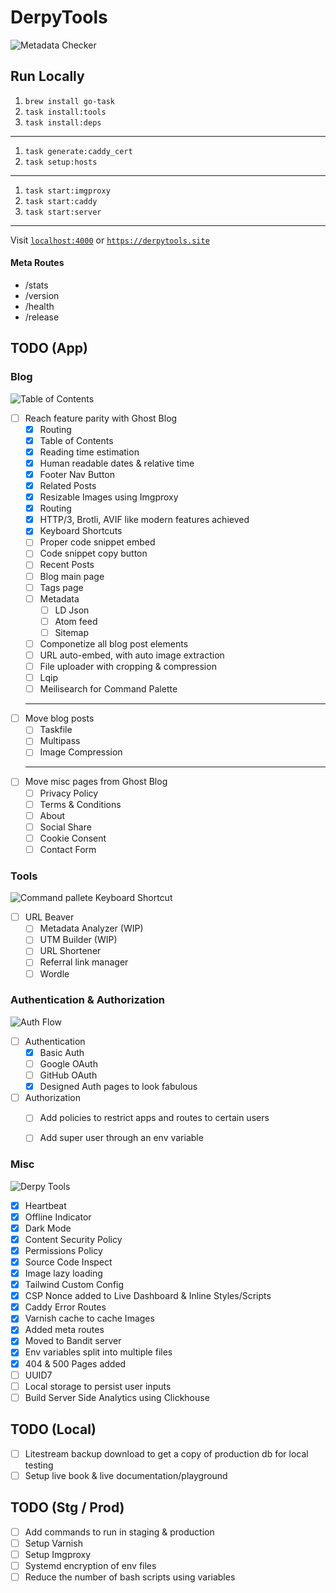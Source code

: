 # DerpyTools
![Metadata Checker](https://github.com/derpycoder/derpy_tools/assets/25662120/a271b6a8-339c-4a0a-af3f-1c19b13dc335)


## Run Locally

1. `brew install go-task`
1. `task install:tools`
1. `task install:deps`
---
1. `task generate:caddy_cert`
1. `task setup:hosts`
---
1. `task start:imgproxy`
1. `task start:caddy`
1. `task start:server`

---

Visit [`localhost:4000`](http://localhost:4000) or [`https://derpytools.site`](https://derpytools.site)

#### Meta Routes

- /stats
- /version
- /health
- /release

## TODO (App)

### Blog
![Table of Contents](https://github.com/derpycoder/derpy_tools/assets/25662120/2555b87d-f929-4f78-85df-d3394b898e10)


- [ ] Reach feature parity with Ghost Blog
  - [x] Routing
  - [x] Table of Contents
  - [x] Reading time estimation
  - [x] Human readable dates & relative time
  - [x] Footer Nav Button
  - [x] Related Posts
  - [x] Resizable Images using Imgproxy
  - [x] Routing
  - [x] HTTP/3, Brotli, AVIF like modern features achieved
  - [x] Keyboard Shortcuts
  - [ ] Proper code snippet embed
  - [ ] Code snippet copy button
  - [ ] Recent Posts
  - [ ] Blog main page
  - [ ] Tags page
  - [ ] Metadata
    - [ ] LD Json
    - [ ] Atom feed
    - [ ] Sitemap
  - [ ] Componetize all blog post elements
  - [ ] URL auto-embed, with auto image extraction
  - [ ] File uploader with cropping & compression
  - [ ] Lqip
  - [ ] Meilisearch for Command Palette
  ---
- [ ] Move blog posts
  - [ ] Taskfile
  - [ ] Multipass
  - [ ] Image Compression
  ---
- [ ] Move misc pages from Ghost Blog
  - [ ] Privacy Policy
  - [ ] Terms & Conditions
  - [ ] About
  - [ ] Social Share
  - [ ] Cookie Consent
  - [ ] Contact Form

### Tools
![Command pallete Keyboard Shortcut](https://github.com/derpycoder/derpy_tools/assets/25662120/2fc2c396-bb01-4fb4-9b79-df4a35d8fe09)

- [ ] URL Beaver
  - [ ] Metadata Analyzer (WIP)
  - [ ] UTM Builder (WIP)
  - [ ] URL Shortener
  - [ ] Referral link manager
  - [ ] Wordle

### Authentication & Authorization
![Auth Flow](https://github.com/derpycoder/derpy_tools/assets/25662120/9c5c6c40-61dd-4caa-9dd4-886a9774ba49)

- [ ] Authentication
  - [x] Basic Auth
  - [ ] Google OAuth
  - [ ] GitHub OAuth
  - [x] Designed Auth pages to look fabulous

- [ ] Authorization
  - [ ] Add policies to restrict apps and routes to certain users
  - [ ] Add super user through an env variable


### Misc
![Derpy Tools](https://github.com/derpycoder/derpy_tools/assets/25662120/b236b7f0-9d72-473c-be7f-695a8cac965d)

- [x] Heartbeat
- [x] Offline Indicator
- [x] Dark Mode
- [x] Content Security Policy
- [x] Permissions Policy
- [x] Source Code Inspect
- [x] Image lazy loading
- [x] Tailwind Custom Config
- [x] CSP Nonce added to Live Dashboard & Inline Styles/Scripts
- [x] Caddy Error Routes
- [x] Varnish cache to cache Images
- [x] Added meta routes
- [x] Moved to Bandit server
- [x] Env variables split into multiple files
- [x] 404 & 500 Pages added
- [ ] UUID7
- [ ] Local storage to persist user inputs
- [ ] Build Server Side Analytics using Clickhouse

## TODO (Local)

- [ ] Litestream backup download to get a copy of production db for local testing
- [ ] Setup live book & live documentation/playground

## TODO (Stg / Prod)

- [ ] Add commands to run in staging & production
- [ ] Setup Varnish
- [ ] Setup Imgproxy
- [ ] Systemd encryption of env files
- [ ] Reduce the number of bash scripts using variables
